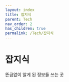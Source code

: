 ```yaml
---
layout: index
title: 잡지식
parent: Tech
nav_order: 2
has_children: true
permalink: /Tech/잡지식
---
```


# 잡지식

뜬금없이 알게 된 정보들 쓰는 곳